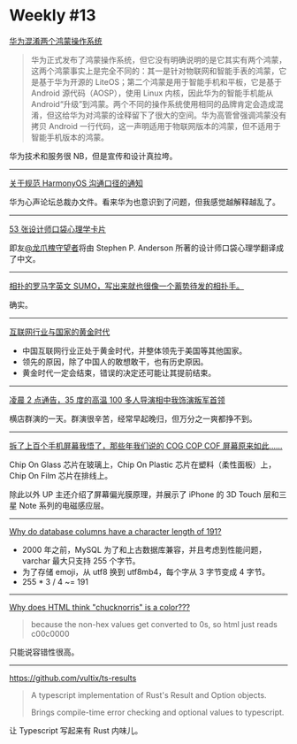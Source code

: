# Weekly #13

[华为混淆两个鸿蒙操作系统](https://www.solidot.org/story?sid=67944)

> 华为正式发布了鸿蒙操作系统，但它没有明确说明的是它其实有两个鸿蒙，这两个鸿蒙事实上是完全不同的：其一是针对物联网和智能手表的鸿蒙，它是基于华为开源的 LiteOS；第二个鸿蒙是用于智能手机和平板，它是基于 Android 源代码（AOSP），使用 Linux 内核，因此华为的智能手机能从 Android“升级”到鸿蒙。两个不同的操作系统使用相同的品牌肯定会造成混淆，但这给华为对鸿蒙的诠释留下了很大的空间。华为高管曾强调鸿蒙没有拷贝 Android 一行代码，这一声明适用于物联网版本的鸿蒙，但不适用于智能手机版本的鸿蒙。

华为技术和服务很 NB，但是宣传和设计真拉垮。

---

[关于规范 HarmonyOS 沟通口径的通知](https://xinsheng.huawei.com/cn/index.php?app=forum&mod=Detail&act=index&id=5805323)

华为心声论坛总裁办文件。看来华为也意识到了问题，但我感觉越解释越乱了。

---

[53 张设计师口袋心理学卡片](https://m.okjike.com/originalPosts/60b6fa89b8ad1c0011f67e81)

即友[@龙爪槐守望者](https://m.okjike.com/users/2FCBB59D-93C2-488A-AFBD-38B70B267742)将由 Stephen P. Anderson 所著的设计师口袋心理学翻译成了中文。

---

[相扑的罗马字英文 SUMO，写出来就也很像一个蓄势待发的相扑手。](https://m.okjike.com/originalPosts/60b99b943ef96f0011a3dfc7)

确实。

---

[互联网行业与国家的黄金时代](https://mp.weixin.qq.com/s/7aFWG07Cw-eOhHivjqqiLA)

- 中国互联网行业正处于黄金时代，并整体领先于美国等其他国家。
- 领先的原因，除了中国人的敢想敢干，也有历史原因。
- 黄金时代一定会结束，错误的决定还可能让其提前结束。

---

[凌晨 2 点通告，35 度的高温 100 多人导演相中我饰演叛军首领](https://www.bilibili.com/video/BV1Cy4y1W7Uo)

横店群演的一天。群演很辛苦，经常早起晚归，但万分之一爽都挣不到。

---

[拆了上百个手机屏幕我悟了，那些年我们说的 COG COP COF 屏幕原来如此……](https://www.bilibili.com/video/BV1sK4y1R714)

Chip On Glass 芯片在玻璃上，Chip On Plastic 芯片在塑料（柔性面板）上，Chip On Film 芯片在排线上。

除此以外 UP 主还介绍了屏幕偏光膜原理，并展示了 iPhone 的 3D Touch 层和三星 Note 系列的电磁感应层。

---

[Why do database columns have a character length of 191?](https://www.grouparoo.com/blog/varchar-191)

- 2000 年之前，MySQL 为了和上古数据库兼容，并且考虑到性能问题，varchar 最大只支持 255 个字节。
- 为了存储 emoji，从 utf8 换到 utf8mb4，每个字从 3 字节变成 4 字节。
- 255 \* 3 / 4 ~= 191

---

[Why does HTML think "chucknorris" is a color???](https://twitter.com/supabase_io/status/1398303308813680646)

> because the non-hex values get converted to 0s, so html just reads c00c0000

只能说容错性很高。

---

https://github.com/vultix/ts-results

> A typescript implementation of Rust's Result and Option objects.
>
> Brings compile-time error checking and optional values to typescript.

让 Typescript 写起来有 Rust 内味儿。
